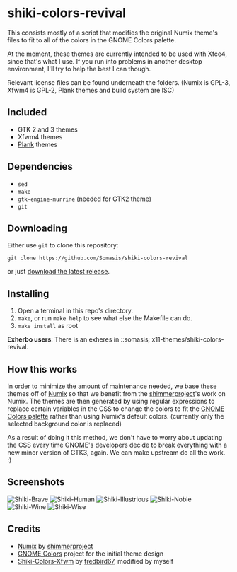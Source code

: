# shiki-colors-revival
This consists mostly of a script that modifies the original Numix theme's files
to fit to all of the colors in the GNOME Colors palette.

At the moment, these themes are currently intended to be used with Xfce4, since
that's what I use. If you run into problems in another desktop environment,
I'll try to help the best I can though.

Relevant license files can be found underneath the folders. (Numix is GPL-3,
Xfwm4 is GPL-2, Plank themes and build system are ISC)

## Included
- GTK 2 and 3 themes
- Xfwm4 themes
- [Plank](https://launchpad.net/plank) themes

## Dependencies
- `sed`
- `make`
- `gtk-engine-murrine` (needed for GTK2 theme)
- `git`

## Downloading
Either use `git` to clone this repository:
    
    git clone https://github.com/Somasis/shiki-colors-revival

or just [download the latest release](releases).

## Installing
1. Open a terminal in this repo's directory.
2. `make`, or run `make help` to see what else the Makefile can do.
3. `make install` as root

**Exherbo users**:
    There is an exheres in ::somasis; x11-themes/shiki-colors-revival.

## How this works
In order to minimize the amount of maintenance needed, we base these themes off
of [Numix] so that we benefit from the [shimmerproject]'s work on Numix.
The themes are then generated by using regular expressions to replace certain
variables in the CSS to change the colors to fit the [GNOME Colors palette]
rather than using Numix's default colors. (currently only the selected
background color is replaced)

As a result of doing it this method, we don't have to worry about updating the
CSS every time GNOME's developers decide to break everything with a new minor
version of GTK3, again. We can make upstream do all the work. :)

## Screenshots

![Shiki-Brave](https://raw.githubusercontent.com/Somasis/shiki-colors-revival/master/screenshots/Shiki-Brave-Revival.png)
![Shiki-Human](https://raw.githubusercontent.com/Somasis/shiki-colors-revival/master/screenshots/Shiki-Human-Revival.png)
![Shiki-Illustrious](https://raw.githubusercontent.com/Somasis/shiki-colors-revival/master/screenshots/Shiki-Illustrious-Revival.png)
![Shiki-Noble](https://raw.githubusercontent.com/Somasis/shiki-colors-revival/master/screenshots/Shiki-Noble-Revival.png)
![Shiki-Wine](https://raw.githubusercontent.com/Somasis/shiki-colors-revival/master/screenshots/Shiki-Wine-Revival.png)
![Shiki-Wise](https://raw.githubusercontent.com/Somasis/shiki-colors-revival/master/screenshots/Shiki-Wise-Revival.png)

## Credits
- [Numix] by [shimmerproject]
- [GNOME Colors] project for the initial theme design
- [Shiki-Colors-Xfwm] by [fredbird67], modified by myself

[Numix]: https://github.com/shimmerproject/Numix
[Shiki-Colors-Xfwm]: http://xfce-look.org/content/show.php/Zukitwo-Colors+Xfwm+Themes?content=148624
[shimmerproject]: http://github.com/shimmerproject
[fredbird67]: http://xfce-look.org/usermanager/search.php?username=fredbird67
[GNOME Colors palette]: https://github.com/Somasis/gnome-colors-revival/blob/master/Palette.png
[releases]: https://github.com/Somasis/shiki-colors-revival/releases
[GNOME Colors]: https://code.google.com/p/gnome-colors
